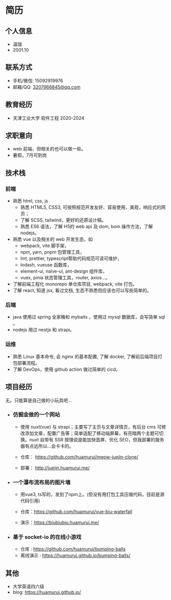 # 简历

## 个人信息

- 温瑞
- 2001.10

## 联系方式

- 手机/微信: 15092919976
- 邮箱/QQ: 3207966845@qq.com

## 教育经历

- 天津工业大学 软件工程 2020-2024

## 求职意向

- web 前端，但相关的也可以做一些。
- 暑假，7月可到岗

## 技术栈

### 前端

- 熟悉 html, css, js
  - 熟悉 HTML5, CSS3, 可按照规范开发友好、容易使用，美观，响应式的网页；
  - 了解 SCSS, tailwind，更好的还原设计稿。
  - 熟悉 ES6 语法，了解 H5的 web api 及 dom, bom 操作方法，了解 nodejs。
- 熟悉 vue 以及相关的 web 开发生态，如
  - webpack, vite 脚手架，
  - npm, yarn, pnpm 包管理工具，
  - lint, prettier, typescript帮助代码规范可读可维护，
  - lodash, vueuse 函数库，
  - element-ui, naive-ui, ant-design 组件库，
  - vuex, pinia 状态管理工具，router, axios...。
- 了解前端工程化 monorepo 单仓库项目, webpack, vite 打包。
- 了解 react, 知道 jsx, 看过文档, 生态不熟悉但应该也可以写些简单的。

### 后端

- java 使用过 spring 全家桶和 mybaits ，使用过 mysql 数据库，会写简单 sql 。
- nodejs 用过 nestjs 和 strapi。

### 运维

- 熟悉 Linux 基本命令, 会 nginx 的基本配置, 了解 docker, 了解前后端项目打包部署流程。
- 了解 DevOps，使用 github action 做过简单的 cicd。

## 项目经历

无。只能算是自己做的小玩具吧...

- ### 仿掘金做的一个网站

  - 使用 nuxt(vue) 与 strapi；主要写了主页与文章详情页，有后台 cms 可修改添加文章，配置广告等；简单适配了移动端屏幕，有亮暗两个主题可切换。nuxt 自带有 SSR 按理说是能加快首屏、优化 SEO，但我部署的服务器有点远所以...会卡卡的。
  
  - 仓库： <https://github.com/huamurui/meow-juejin-clone/>
  - 部署： <http://juejin.huamurui.me/>

- ### 一个瀑布流布局的图片墙

  - 用vue3, ts写的，发到了npm上。(但没有用打包工具压缩代码，目前是源代码引用)

  - 仓库：<https://github.com/huamurui/vue-biu-waterfall>
  - 演示：<https://biubiubiu.huamurui.me/>

- ### 基于 socket-io 的在线小游戏
  
  - 仓库 : <https://github.com/huamurui/bumping-balls>
  - 离线演示 : <https://huamurui.github.io/bumping-balls/>

## 其他

- 大学英语四六级
- blog: <https://huamurui.github.io/>
